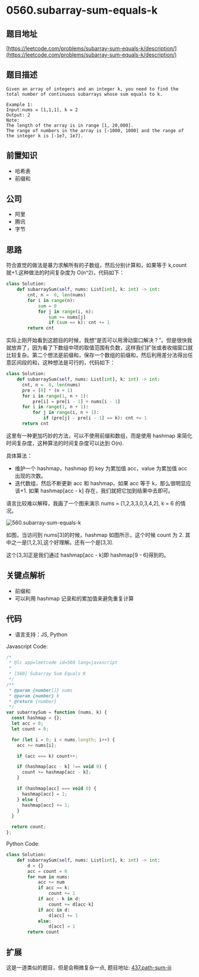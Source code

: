 # 0560.subarray-sum-equals-k

## 题目地址

[https://leetcode.com/problems/subarray-sum-equals-k/description/](https://leetcode.com/problems/subarray-sum-equals-k/description/)

## 题目描述

```text
Given an array of integers and an integer k, you need to find the total number of continuous subarrays whose sum equals to k.

Example 1:
Input:nums = [1,1,1], k = 2
Output: 2
Note:
The length of the array is in range [1, 20,000].
The range of numbers in the array is [-1000, 1000] and the range of the integer k is [-1e7, 1e7].
```

## 前置知识

* 哈希表
* 前缀和

## 公司

* 阿里
* 腾讯
* 字节

## 思路

符合直觉的做法是暴力求解所有的子数组，然后分别计算和，如果等于 k,count 就+1.这种做法的时间复杂度为 O\(n^2\)，代码如下：

```python
class Solution:
    def subarraySum(self, nums: List[int], k: int) -> int:
        cnt, n =  0, len(nums)
        for i in range(n):
            sum = 0
            for j in range(i, n):
                sum += nums[j]
                if (sum == k): cnt += 1
        return cnt
```

实际上刚开始看到这题目的时候，我想“是否可以用滑动窗口解决？”。但是很快我就放弃了，因为看了下数组中项的取值范围有负数，这样我们扩张或者收缩窗口就比较复杂。第二个想法是前缀和，保存一个数组的前缀和，然后利用差分法得出任意区间段的和，这种想法是可行的，代码如下：

```python
class Solution:
    def subarraySum(self, nums: List[int], k: int) -> int:
      cnt, n =  0, len(nums)
      pre = [0] * (n + 1)
      for i in range(1, n + 1):
          pre[i] = pre[i - 1] + nums[i - 1]
      for i in range(1, n + 1):
          for j in range(i, n + 1):
              if (pre[j] - pre[i - 1] == k): cnt += 1
      return cnt
```

这里有一种更加巧妙的方法，可以不使用前缀和数组，而是使用 hashmap 来简化时间复杂度，这种算法的时间复杂度可以达到 O\(n\).

具体算法：

* 维护一个 hashmap，hashmap 的 key 为累加值 acc，value 为累加值 acc 出现的次数。
* 迭代数组，然后不断更新 acc 和 hashmap，如果 acc 等于 k，那么很明显应该+1. 如果 hashmap\[acc - k\] 存在，我们就把它加到结果中去即可。

语言比较难以解释，我画了一个图来演示 nums = \[1,2,3,3,0,3,4,2\], k = 6 的情况。

![560.subarray-sum-equals-k](https://tva1.sinaimg.cn/large/007S8ZIlly1ghlu77udnrj30lt0edabn.jpg)

如图，当访问到 nums\[3\]的时候，hashmap 如图所示，这个时候 count 为 2. 其中之一是\[1,2,3\],这个好理解。还有一个是\[3,3\].

这个\[3,3\]正是我们通过 hashmap\[acc - k\]即 hashmap\[9 - 6\]得到的。

## 关键点解析

* 前缀和
* 可以利用 hashmap 记录和的累加值来避免重复计算

## 代码

* 语言支持：JS, Python

Javascript Code:

```javascript
/*
 * @lc app=leetcode id=560 lang=javascript
 *
 * [560] Subarray Sum Equals K
 */
/**
 * @param {number[]} nums
 * @param {number} k
 * @return {number}
 */
var subarraySum = function (nums, k) {
  const hashmap = {};
  let acc = 0;
  let count = 0;

  for (let i = 0; i < nums.length; i++) {
    acc += nums[i];

    if (acc === k) count++;

    if (hashmap[acc - k] !== void 0) {
      count += hashmap[acc - k];
    }

    if (hashmap[acc] === void 0) {
      hashmap[acc] = 1;
    } else {
      hashmap[acc] += 1;
    }
  }

  return count;
};
```

Python Code:

```python
class Solution:
    def subarraySum(self, nums: List[int], k: int) -> int:
        d = {}
        acc = count = 0
        for num in nums:
            acc += num
            if acc == k:
                count += 1
            if acc - k in d:
                count += d[acc-k]
            if acc in d:
                d[acc] += 1
            else:
                d[acc] = 1
        return count
```

## 扩展

这是一道类似的题目，但是会稍微复杂一点, 题目地址: [437.path-sum-iii](../easy/437.path-sum-iii.md)

